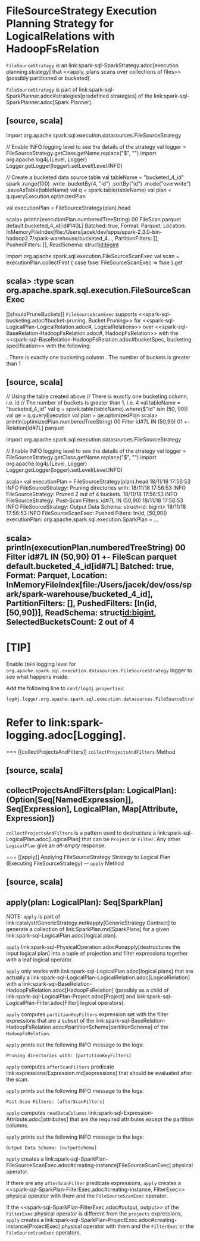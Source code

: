 # FileSourceStrategy Execution Planning Strategy for LogicalRelations with HadoopFsRelation

`FileSourceStrategy` is an link:spark-sql-SparkStrategy.adoc[execution planning strategy] that <<apply, plans scans over collections of files>> (possibly partitioned or bucketed).

`FileSourceStrategy` is part of link:spark-sql-SparkPlanner.adoc#strategies[predefined strategies] of the link:spark-sql-SparkPlanner.adoc[Spark Planner].

[source, scala]
----
import org.apache.spark.sql.execution.datasources.FileSourceStrategy

// Enable INFO logging level to see the details of the strategy
val logger = FileSourceStrategy.getClass.getName.replace("$", "")
import org.apache.log4j.{Level, Logger}
Logger.getLogger(logger).setLevel(Level.INFO)

// Create a bucketed data source table
val tableName = "bucketed_4_id"
spark
  .range(100)
  .write
  .bucketBy(4, "id")
  .sortBy("id")
  .mode("overwrite")
  .saveAsTable(tableName)
val q = spark.table(tableName)
val plan = q.queryExecution.optimizedPlan

val executionPlan = FileSourceStrategy(plan).head

scala> println(executionPlan.numberedTreeString)
00 FileScan parquet default.bucketed_4_id[id#140L] Batched: true, Format: Parquet, Location: InMemoryFileIndex[file:/Users/jacek/dev/apps/spark-2.3.0-bin-hadoop2.7/spark-warehouse/bucketed_4..., PartitionFilters: [], PushedFilters: [], ReadSchema: struct<id:bigint>

import org.apache.spark.sql.execution.FileSourceScanExec
val scan = executionPlan.collectFirst { case fsse: FileSourceScanExec => fsse }.get

scala> :type scan
org.apache.spark.sql.execution.FileSourceScanExec
----

[[shouldPruneBuckets]]
`FileSourceScanExec` supports <<spark-sql-bucketing.adoc#bucket-pruning, Bucket Pruning>> for <<spark-sql-LogicalPlan-LogicalRelation.adoc#, LogicalRelations>> over <<spark-sql-BaseRelation-HadoopFsRelation.adoc#, HadoopFsRelation>> with the <<spark-sql-BaseRelation-HadoopFsRelation.adoc#bucketSpec, bucketing specification>> with the following:

. There is exactly one bucketing column
. The number of buckets is greater than 1

[source, scala]
----
// Using the table created above
// There is exactly one bucketing column, i.e. id
// The number of buckets is greater than 1, i.e. 4
val tableName = "bucketed_4_id"
val q = spark.table(tableName).where($"id" isin (50, 90))
val qe = q.queryExecution
val plan = qe.optimizedPlan
scala> println(optimizedPlan.numberedTreeString)
00 Filter id#7L IN (50,90)
01 +- Relation[id#7L] parquet

import org.apache.spark.sql.execution.datasources.FileSourceStrategy

// Enable INFO logging level to see the details of the strategy
val logger = FileSourceStrategy.getClass.getName.replace("$", "")
import org.apache.log4j.{Level, Logger}
Logger.getLogger(logger).setLevel(Level.INFO)

scala> val executionPlan = FileSourceStrategy(plan).head
18/11/18 17:56:53 INFO FileSourceStrategy: Pruning directories with:
18/11/18 17:56:53 INFO FileSourceStrategy: Pruned 2 out of 4 buckets.
18/11/18 17:56:53 INFO FileSourceStrategy: Post-Scan Filters: id#7L IN (50,90)
18/11/18 17:56:53 INFO FileSourceStrategy: Output Data Schema: struct<id: bigint>
18/11/18 17:56:53 INFO FileSourceScanExec: Pushed Filters: In(id, [50,90])
executionPlan: org.apache.spark.sql.execution.SparkPlan = ...

scala> println(executionPlan.numberedTreeString)
00 Filter id#7L IN (50,90)
01 +- FileScan parquet default.bucketed_4_id[id#7L] Batched: true, Format: Parquet, Location: InMemoryFileIndex[file:/Users/jacek/dev/oss/spark/spark-warehouse/bucketed_4_id], PartitionFilters: [], PushedFilters: [In(id, [50,90])], ReadSchema: struct<id:bigint>, SelectedBucketsCount: 2 out of 4
----

[TIP]
====
Enable `INFO` logging level for `org.apache.spark.sql.execution.datasources.FileSourceStrategy` logger to see what happens inside.

Add the following line to `conf/log4j.properties`:

```
log4j.logger.org.apache.spark.sql.execution.datasources.FileSourceStrategy=INFO
```

Refer to link:spark-logging.adoc[Logging].
====

=== [[collectProjectsAndFilters]] `collectProjectsAndFilters` Method

[source, scala]
----
collectProjectsAndFilters(plan: LogicalPlan):
  (Option[Seq[NamedExpression]], Seq[Expression], LogicalPlan, Map[Attribute, Expression])
----

`collectProjectsAndFilters` is a pattern used to destructure a link:spark-sql-LogicalPlan.adoc[LogicalPlan] that can be `Project` or `Filter`. Any other `LogicalPlan` give an _all-empty_ response.

=== [[apply]] Applying FileSourceStrategy Strategy to Logical Plan (Executing FileSourceStrategy) -- `apply` Method

[source, scala]
----
apply(plan: LogicalPlan): Seq[SparkPlan]
----

NOTE: `apply` is part of link:catalyst/GenericStrategy.md#apply[GenericStrategy Contract] to generate a collection of link:SparkPlan.md[SparkPlans] for a given link:spark-sql-LogicalPlan.adoc[logical plan].

`apply` link:spark-sql-PhysicalOperation.adoc#unapply[destructures the input logical plan] into a tuple of projection and filter expressions together with a leaf logical operator.

`apply` only works with link:spark-sql-LogicalPlan.adoc[logical plans] that are actually a link:spark-sql-LogicalPlan-LogicalRelation.adoc[LogicalRelation] with a link:spark-sql-BaseRelation-HadoopFsRelation.adoc[HadoopFsRelation] (possibly as a child of link:spark-sql-LogicalPlan-Project.adoc[Project] and link:spark-sql-LogicalPlan-Filter.adoc[Filter] logical operators).

`apply` computes `partitionKeyFilters` expression set with the filter expressions that are a subset of the link:spark-sql-BaseRelation-HadoopFsRelation.adoc#partitionSchema[partitionSchema] of the `HadoopFsRelation`.

`apply` prints out the following INFO message to the logs:

```
Pruning directories with: [partitionKeyFilters]
```

`apply` computes `afterScanFilters` predicate link:expressions/Expression.md[expressions] that should be evaluated after the scan.

`apply` prints out the following INFO message to the logs:

```
Post-Scan Filters: [afterScanFilters]
```

`apply` computes `readDataColumns` link:spark-sql-Expression-Attribute.adoc[attributes] that are the required attributes except the partition columns.

`apply` prints out the following INFO message to the logs:

```
Output Data Schema: [outputSchema]
```

`apply` creates a link:spark-sql-SparkPlan-FileSourceScanExec.adoc#creating-instance[FileSourceScanExec] physical operator.

If there are any `afterScanFilter` predicate expressions, `apply` creates a <<spark-sql-SparkPlan-FilterExec.adoc#creating-instance, FilterExec>> physical operator with them and the `FileSourceScanExec` operator.

If the <<spark-sql-SparkPlan-FilterExec.adoc#output, output>> of the `FilterExec` physical operator is different from the `projects` expressions, `apply` creates a link:spark-sql-SparkPlan-ProjectExec.adoc#creating-instance[ProjectExec] physical operator with them and the `FilterExec` or the `FileSourceScanExec` operators.

